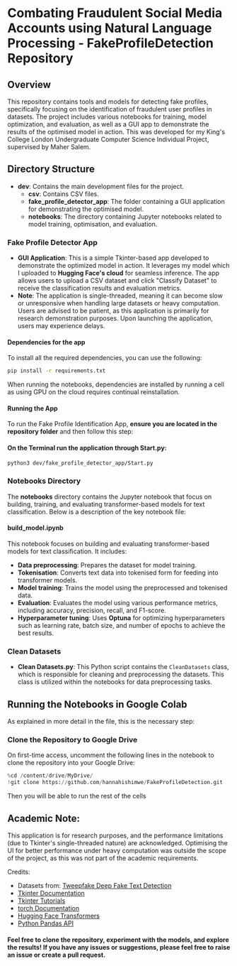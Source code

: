 # Combating Fraudulent Social Media Accounts using Natural Language Processing - FakeProfileDetection Repository

## Overview
This repository contains tools and models for detecting fake profiles, specifically focusing on the identification of fraudulent user profiles in datasets. The project includes various notebooks for training, model optimization, and evaluation, as well as a GUI app to demonstrate the results of the optimised model in action. This was developed for my King's College London Undergraduate Computer Science Individual Project, supervised by Maher Salem.

## Directory Structure

- **dev**: Contains the main development files for the project.
    - **csv**: Contains CSV files.
    - **fake_profile_detector_app**: The folder containing a GUI application for demonstrating the optimised model.
    - **notebooks**: The directory containing Jupyter notebooks related to model training, optimisation, and evaluation.

### Fake Profile Detector App
- **GUI Application**: This is a simple Tkinter-based app developed to demonstrate the optimized model in action. It leverages my model which I uploaded to **Hugging Face's cloud** for seamless inference. The app allows users to upload a CSV dataset and click "Classify Dataset" to receive the classification results and evaluation metrics.
- **Note**: The application is single-threaded, meaning it can become slow or unresponsive when handling large datasets or heavy computation. Users are advised to be patient, as this application is primarily for research demonstration purposes. Upon launching the application, users may experience delays.

#### Dependencies for the app

To install all the required dependencies, you can use the following:

```bash
pip install -r requirements.txt
```
When running the notebooks, dependencies are installed by running a cell as using GPU on the cloud requires continual reinstallation.

#### Running the App

To run the Fake Profile Identification App, **ensure you are located in the repository folder** and then follow this step:

#### On the Terminal run the application through Start.py:

```bash
python3 dev/fake_profile_detector_app/Start.py
```

### Notebooks Directory
The **notebooks** directory contains the Jupyter notebook that focus on building, training, and evaluating transformer-based models for text classification. Below is a description of the key notebook file:

#### **build_model.ipynb**
This notebook focuses on building and evaluating transformer-based models for text classification. It includes:
- **Data preprocessing**: Prepares the dataset for model training.
- **Tokenisation**: Converts text data into tokenised form for feeding into transformer models.
- **Model training**: Trains the model using the preprocessed and tokenised data.
- **Evaluation**: Evaluates the model using various performance metrics, including accuracy, precision, recall, and F1-score.
- **Hyperparameter tuning**: Uses **Optuna** for optimizing hyperparameters such as learning rate, batch size, and number of epochs to achieve the best results.

### Clean Datasets
- **Clean Datasets.py**: This Python script contains the `CleanDatasets` class, which is responsible for cleaning and preprocessing the datasets. This class is utilized within the notebooks for data preprocessing tasks.

## Running the Notebooks in Google Colab

As explained in more detail in the file, this is the necessary step: 

### Clone the Repository to Google Drive
On first-time access, uncomment the following lines in the notebook to clone the repository into your Google Drive:

```python
%cd /content/drive/MyDrive/
!git clone https://github.com/hannahishimwe/FakeProfileDetection.git
```

Then you will be able to run the rest of the cells

## Academic Note:

This application is for research purposes, and the performance limitations (due to Tkinter's single-threaded nature) are acknowledged. Optimising the UI for better performance under heavy computation was outside the scope of the project, as this was not part of the academic requirements.

Credits:
- Datasets from: [Tweepfake Deep Fake Text Detection](https://github.com/tizfa/tweepfake_deepfake_text_detection)
- [Tkinter Documentation](https://docs.python.org/3/library/tkinter.html)
- [Tkinter Tutorials](https://www.tutorialspoint.com/python/python_gui_programming.htm)
- [torch Documentation](https://pytorch.org/docs/stable/torch.html)
- [Hugging Face Transformers](https://huggingface.co/docs/transformers/en/index)
- [Python Pandas API](https://pandas.pydata.org/docs/reference/index.html)



#### Feel free to clone the repository, experiment with the models, and explore the results! If you have any issues or suggestions, please feel free to raise an issue or create a pull request.